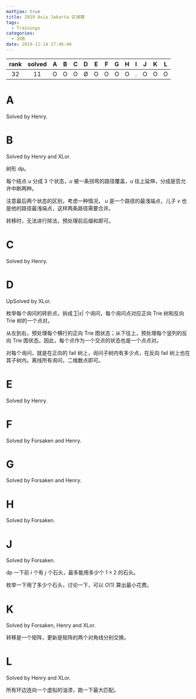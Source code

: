 ```yaml
---
mathjax: true
title: 2019 Asia Jakarta 区域赛
tags:
  - Trainings
categories:
  - 训练
date: 2019-11-14 17:46:40
---
```


| rank | solved |  A  |  B  |  C  |  D  |  E  |  F  |  G  |  H  |  I  |  J  |  K  |  L  |
| :--: | :----: | :-: | :-: | :-: | :-: | :-: | :-: | :-: | :-: | :-: | :-: | :-: | :-: |
|  32  |   11   |  O  |  O  |  O  |  Ø  |  O  |  O  |  O  |  O  |  .  |  O  |  O  |  O  |

<!--more-->

# A

Solved by Henry.

# B

Solved by Henry and XLor.

树形 dp。

每个结点 $u$ 分成 $3$ 个状态，$u$ 被一条拐弯的路径覆盖，$u$ 往上延伸，分成是否允许中断两种。

注意最后两个状态的区别，考虑一种情况， $u$ 是一个路径的最浅端点，儿子 $v$ 也是他的路径最浅端点，这样两条路径需要合并。

转移时，无法进行除法，预处理前后缀和即可。

# C

Solved by Henry.

# D

UpSolved by XLor.

枚举每个询问的转折点，拆成 $\sum |s|$ 个询问，每个询问点对应正向 Trie 树和反向 Trie 树的一个点对。

从左到右，预处理每个横行的正向 Trie 图状态；从下往上，预处理每个竖列的反向 Trie 图状态。因此，每个点作为一个交点的状态也是一个点点对。

对每个询问，就是在正向的 fail 树上，询问子树内有多少点，在反向 fail 树上也在其子树内。离线所有询问，二维数点即可。

# E

Solved by Henry.

# F

Solved by Forsaken and Henry.

# G

Solved by Forsaken and Henry.

# H

Solved by Forsaken.

# J

Solved by Forsaken.

dp 一下前 $i$ 个有 $j$ 个石头，最多能用多少个 $1 \times 2$ 的石头。

枚举一下用了多少个石头，讨论一下，可以 $O(1)$ 算出最小花费。

# K

Solved by Forsaken, Henry and XLor.

转移是一个矩阵，更新是矩阵的两个对角线分别交换。

# L

Solved by Henry and XLor.

所有环边连向一个虚拟的油漆，跑一下最大匹配。
